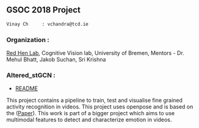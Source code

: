 ## GSOC 2018 Project

```sh
Vinay Ch     : vchandra@tcd.ie
```

### Organization :

[Red Hen Lab](http://www.redhenlab.org/),
Cognitive Vision lab, University of Bremen,
Mentors - Dr. Mehul Bhatt, Jakob Suchan, Sri Krishna


### Altered_stGCN : 
* [README](https://github.com/Zzoey/Redhenlab_gsoc2018/blob/master/altered_stGCN/README.md)

This project contains a pipeline to train, test and visualise fine grained activity recognition in videos. This project uses openpose and is based on the ([Paper](https://arxiv.org/abs/1801.07455)). This work is part of a bigger project which aims to use multimodal features to detect and characterize emotion in videos.
